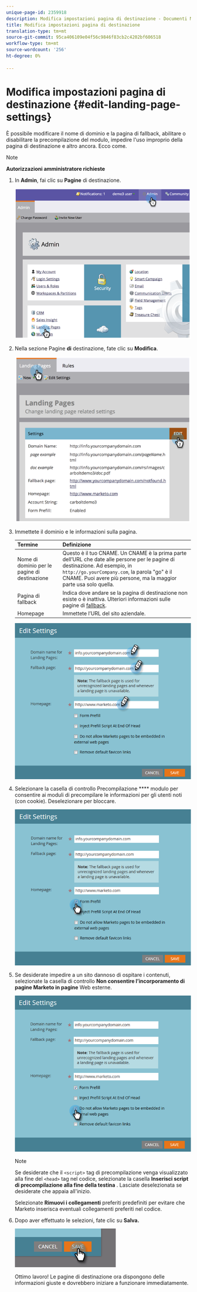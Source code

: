 ```yaml
---
unique-page-id: 2359918
description: Modifica impostazioni pagina di destinazione - Documenti Marketo - Documentazione prodotto
title: Modifica impostazioni pagina di destinazione
translation-type: tm+mt
source-git-commit: 95ca406109e04f56c9846f83cb2c4202bf606518
workflow-type: tm+mt
source-wordcount: '256'
ht-degree: 0%

---
```



# Modifica impostazioni pagina di destinazione {#edit-landing-page-settings}

È possibile modificare il nome di dominio e la pagina di fallback, abilitare o disabilitare la precompilazione del modulo, impedire l&#39;uso improprio della pagina di destinazione e altro ancora. Ecco come.

>[!NOTE]
>
>**Autorizzazioni amministratore richieste**

1. In **Admin**, fai clic su **Pagine** di destinazione.

   ![](assets/image2014-9-10-9-3a47-3a40.png)

1. Nella sezione Pagine **di** destinazione, fate clic su **Modifica**.

   ![](assets/image2014-9-10-9-3a47-3a12.png)

1. Immettete il dominio e le informazioni sulla pagina.

   | Termine | Definizione |
   |---|---|
   | Nome di dominio per le pagine di destinazione | Questo è il tuo CNAME. Un CNAME è la prima parte dell’URL che date alle persone per le pagine di destinazione. Ad esempio, in `http://go.yourCompany.com`, la parola &quot;go&quot; è il CNAME. Puoi avere più persone, ma la maggior parte usa solo quella. |
   | Pagina di fallback | Indica dove andare se la pagina di destinazione non esiste o è inattiva. Ulteriori informazioni sulle pagine di [fallback](set-a-fallback-page.md). |
   | Homepage | Immettete l’URL del sito aziendale. |

   ![](assets/three.png)

1. Selezionare la casella di controllo Precompilazione **** modulo per consentire ai moduli di precompilare le informazioni per gli utenti noti (con cookie). Deselezionare per bloccare.

   ![](assets/four.png)

1. Se desiderate impedire a un sito dannoso di ospitare i contenuti, selezionate la casella di controllo **Non consentire l’incorporamento di pagine Marketo in pagine** Web esterne.

   ![](assets/five.png)

   >[!NOTE]
   >
   >Se desiderate che il `<script>` tag di precompilazione venga visualizzato alla fine del `<head>` tag nel codice, selezionate la casella **Inserisci script di precompilazione alla fine della testina** . Lasciate deselezionata se desiderate che appaia all&#39;inizio.
   >
   >Selezionate **Rimuovi i collegamenti** preferiti predefiniti per evitare che Marketo inserisca eventuali collegamenti preferiti nel codice.

1. Dopo aver effettuato le selezioni, fate clic su **Salva.**

   ![](assets/six.png)

   Ottimo lavoro! Le pagine di destinazione ora dispongono delle informazioni giuste e dovrebbero iniziare a funzionare immediatamente.

